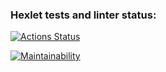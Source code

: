 ### Hexlet tests and linter status:
[![Actions Status](https://github.com/SpaceLudens/java-project-61/actions/workflows/hexlet-check.yml/badge.svg)](https://github.com/SpaceLudens/java-project-61/actions)

[![Maintainability](https://api.codeclimate.com/v1/badges/c1fcdf892a3a32b47c8e/maintainability)](https://codeclimate.com/github/SpaceLudens/java-project-61/maintainability)

